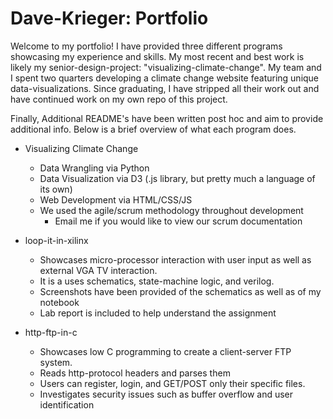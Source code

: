 # Dave-Krieger: Portfolio

Welcome to my portfolio! I have provided three different programs showcasing my experience and skills. My most recent and best work is likely my senior-design-project: "visualizing-climate-change". My team and I spent two quarters developing a climate change website featuring unique data-visualizations. Since graduating, I have stripped all their work out and have continued work on my own repo of this project. 

Finally, Additional README's have been written post hoc and aim to provide additional info. Below is a brief overview of what each program does.

* Visualizing Climate Change
	* Data Wrangling via Python
	* Data Visualization via D3 (.js library, but pretty much a language of its own)
	* Web Development via HTML/CSS/JS
	* We used the agile/scrum methodology throughout development
		* Email me if you would like to view our scrum documentation
		
* loop-it-in-xilinx
	* Showcases micro-processor interaction with user input as well as external VGA TV interaction.
	* It is a uses schematics, state-machine logic, and verilog.
	* Screenshots have been provided of the schematics as well as of my notebook
	* Lab report is included to help understand the assignment
	
* http-ftp-in-c
 	* Showcases low C programming to create a client-server FTP system.
	* Reads http-protocol headers and parses them
	* Users can register, login, and GET/POST only their specific files.
	* Investigates security issues such as buffer overflow and user identification
